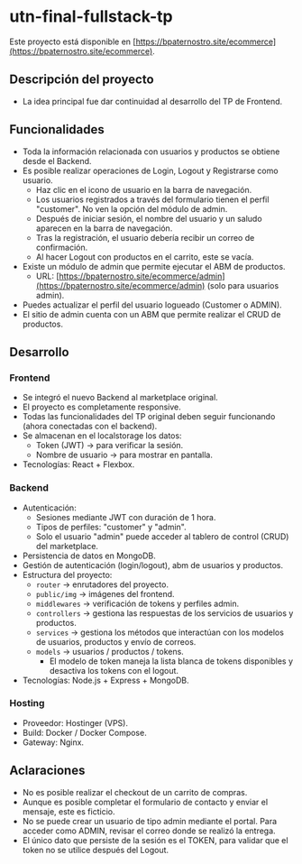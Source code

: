 # utn-final-fullstack-tp

Este proyecto está disponible en [https://bpaternostro.site/ecommerce](https://bpaternostro.site/ecommerce).

## Descripción del proyecto

- La idea principal fue dar continuidad al desarrollo del TP de Frontend.

## Funcionalidades

- Toda la información relacionada con usuarios y productos se obtiene desde el Backend.
- Es posible realizar operaciones de Login, Logout y Registrarse como usuario.
  - Haz clic en el icono de usuario en la barra de navegación.
  - Los usuarios registrados a través del formulario tienen el perfil "customer". No ven la opción del módulo de admin.
  - Después de iniciar sesión, el nombre del usuario y un saludo aparecen en la barra de navegación.
  - Tras la registración, el usuario debería recibir un correo de confirmación.
  - Al hacer Logout con productos en el carrito, este se vacía.
- Existe un módulo de admin que permite ejecutar el ABM de productos.
  - URL: [https://bpaternostro.site/ecommerce/admin](https://bpaternostro.site/ecommerce/admin) (solo para usuarios admin).
- Puedes actualizar el perfil del usuario logueado (Customer o ADMIN).
- El sitio de admin cuenta con un ABM que permite realizar el CRUD de productos.

## Desarrollo

### Frontend

- Se integró el nuevo Backend al marketplace original.
- El proyecto es completamente responsive.
- Todas las funcionalidades del TP original deben seguir funcionando (ahora conectadas con el backend).
- Se almacenan en el localstorage los datos:
  - Token (JWT) -> para verificar la sesión.
  - Nombre de usuario -> para mostrar en pantalla.
- Tecnologías: React + Flexbox.

### Backend

- Autenticación:
  - Sesiones mediante JWT con duración de 1 hora.
  - Tipos de perfiles: "customer" y "admin".
  - Solo el usuario "admin" puede acceder al tablero de control (CRUD) del marketplace.
- Persistencia de datos en MongoDB.
- Gestión de autenticación (login/logout), abm de usuarios y productos.
- Estructura del proyecto:
  - `router` -> enrutadores del proyecto.
  - `public/img` -> imágenes del frontend.
  - `middlewares` -> verificación de tokens y perfiles admin.
  - `controllers` -> gestiona las respuestas de los servicios de usuarios y productos.
  - `services` -> gestiona los métodos que interactúan con los modelos de usuarios, productos y envío de correos.
  - `models` -> usuarios / productos / tokens.
    - El modelo de token maneja la lista blanca de tokens disponibles y desactiva los tokens con el logout.
- Tecnologías: Node.js + Express + MongoDB.

### Hosting

- Proveedor: Hostinger (VPS).
- Build: Docker / Docker Compose.
- Gateway: Nginx.

## Aclaraciones

- No es posible realizar el checkout de un carrito de compras.
- Aunque es posible completar el formulario de contacto y enviar el mensaje, este es ficticio.
- No se puede crear un usuario de tipo admin mediante el portal. Para acceder como ADMIN, revisar el correo donde se realizó la entrega.
- El único dato que persiste de la sesión es el TOKEN, para validar que el token no se utilice después del Logout.
